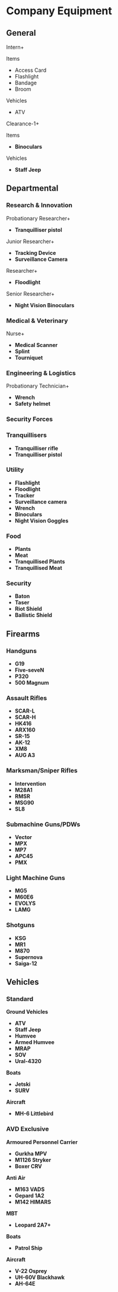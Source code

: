 # Company Equipment

## General
Intern+

Items
* Access Card
* Flashlight
* Bandage
* Broom

Vehicles
* ATV

Clearance-1+

Items
* **Binoculars**

Vehicles
* **Staff Jeep**

## Departmental
### Research & Innovation
Probationary Researcher+
* **Tranquilliser pistol**

Junior Researcher+
* **Tracking Device**
* **Surveillance Camera**

Researcher+
* **Floodlight**

Senior Researcher+
* **Night Vision Binoculars**

### Medical & Veterinary
Nurse+
* **Medical Scanner**
* **Splint**
* **Tourniquet**

### Engineering & Logistics
Probationary Technician+
* **Wrench**
* **Safety helmet**

### Security Forces

### Tranquillisers
* **Tranquilliser rifle**
* **Tranquilliser pistol**

### Utility
* **Flashlight**
* **Floodlight**
* **Tracker**
* **Surveillance camera**
* **Wrench**
* **Binoculars**
* **Night Vision Goggles**

### Food
* **Plants**
* **Meat**
* **Tranquillised Plants**
* **Tranquillised Meat**

### Security
* **Baton**
* **Taser**
* **Riot Shield**
* **Ballistic Shield**

## Firearms
### Handguns
* **G19**
* **Five-seveN**
* **P320**
* **500 Magnum**

### Assault Rifles
* **SCAR-L**
* **SCAR-H**
* **HK416** 
* **ARX160**
* **SR-15**
* **AK-12**
* **XM8**
* **AUG A3**

### Marksman/Sniper Rifles
* **Intervention**
* **M28A1**
* **RMSR**
* **MSG90**
* **SL8**

### Submachine Guns/PDWs
* **Vector**
* **MPX**
* **MP7**
* **APC45**
* **PMX**

### Light Machine Guns
* **MG5**
* **M60E6**
* **EVOLYS**
* **LAMG**

### Shotguns
* **KSG**
* **MR1**
* **M870**
* **Supernova**
* **Saiga-12**

## Vehicles
### Standard
**Ground Vehicles**
* **ATV**
* **Staff Jeep**
* **Humvee**
* **Armed Humvee**
* **MRAP**
* **SOV**
* **Ural-4320**

**Boats**
* **Jetski**
* **SURV**

**Aircraft**
* **MH-6 Littlebird**

### AVD Exclusive

**Armoured Personnel Carrier**
* **Gurkha MPV**
* **M1126 Stryker**
* **Boxer CRV**

**Anti Air**
* **M163 VADS**
* **Gepard 1A2**
* **M142 HIMARS**

**MBT**
* **Leopard 2A7+**

**Boats**
* **Patrol Ship**

**Aircraft**
* **V-22 Osprey**
* **UH-60V Blackhawk**
* **AH-64E**
